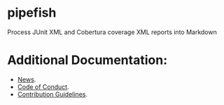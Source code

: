 # pipefish
Process JUnit XML and Cobertura coverage XML reports into Markdown

# Additional Documentation:
* [News](NEWS.rst).
* [Code of Conduct](CODE_OF_CONDUCT.md).
* [Contribution Guidelines](CONTRIBUTING.md).
